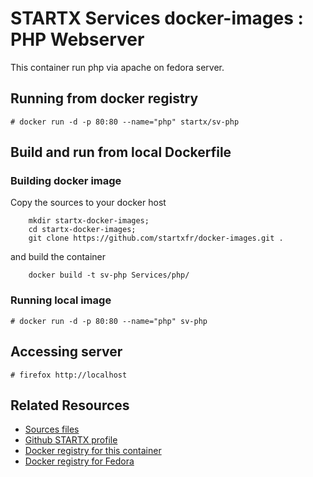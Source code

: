 # STARTX Services docker-images : PHP Webserver
This container run php via apache on fedora server.

## Running from docker registry

	# docker run -d -p 80:80 --name="php" startx/sv-php

## Build and run from local Dockerfile
### Building docker image
Copy the sources to your docker host 

        mkdir startx-docker-images; 
        cd startx-docker-images;
        git clone https://github.com/startxfr/docker-images.git .

and build the container

        docker build -t sv-php Services/php/

### Running local image

	# docker run -d -p 80:80 --name="php" sv-php

## Accessing server

	# firefox http://localhost

## Related Resources
* [Sources files](https://github.com/startxfr/docker-images/tree/master/Services/php)
* [Github STARTX profile](https://github.com/startxfr/docker-images)
* [Docker registry for this container](https://registry.hub.docker.com/u/startx/sv-php/)
* [Docker registry for Fedora](https://registry.hub.docker.com/u/fedora/)